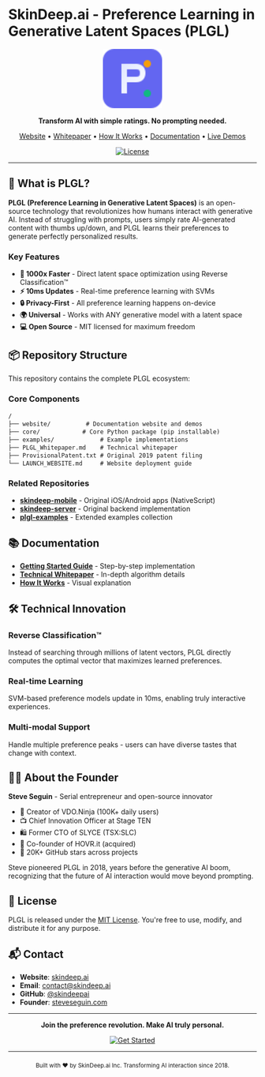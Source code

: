 # SkinDeep.ai - Preference Learning in Generative Latent Spaces (PLGL)

<p align="center">
  <img src="https://raw.githubusercontent.com/skindeepai/website/refs/heads/main/favicon-simple.svg" alt="PLGL Logo" width="120" height="120">
</p>

<p align="center">
  <strong>Transform AI with simple ratings. No prompting needed.</strong>
</p>

<p align="center">
  <a href="https://skindeep.ai">Website</a> •
  <a href="https://skindeep.ai/whitepaper.html">Whitepaper</a> •
  <a href="https://skindeep.ai/how-it-works.html">How It Works</a> •
  <a href="https://skindeep.ai/getting-started.html">Documentation</a> •
  <a href="https://skindeep.ai/examples/">Live Demos</a>
</p>

<p align="center">
  <a href="https://github.com/skindeepai/plgl/blob/main/LICENSE"><img src="https://img.shields.io/badge/license-MIT-blue.svg" alt="License"></a>
</p>

---

## 🎯 What is PLGL?

**PLGL (Preference Learning in Generative Latent Spaces)** is an open-source technology that revolutionizes how humans interact with generative AI. Instead of struggling with prompts, users simply rate AI-generated content with thumbs up/down, and PLGL learns their preferences to generate perfectly personalized results.

### Key Features

- **🚀 1000x Faster** - Direct latent space optimization using Reverse Classification™
- **⚡ 10ms Updates** - Real-time preference learning with SVMs
- **🔒 Privacy-First** - All preference learning happens on-device
- **🌍 Universal** - Works with ANY generative model with a latent space
- **💻 Open Source** - MIT licensed for maximum freedom

## 📦 Repository Structure

This repository contains the complete PLGL ecosystem:

### Core Components

```
/
├── website/          # Documentation website and demos
├── core/            # Core Python package (pip installable)
├── examples/             # Example implementations
├── PLGL_Whitepaper.md    # Technical whitepaper
├── ProvisionalPatent.txt # Original 2019 patent filing
└── LAUNCH_WEBSITE.md     # Website deployment guide
```

### Related Repositories

- **[skindeep-mobile](https://github.com/skindeepai/skindeep-mobile)** - Original iOS/Android apps (NativeScript)
- **[skindeep-server](https://github.com/skindeepai/skindeep-server)** - Original backend implementation
- **[plgl-examples](https://github.com/skindeepai/plgl-examples)** - Extended examples collection

## 📚 Documentation

- **[Getting Started Guide](https://skindeep.ai/getting-started.html)** - Step-by-step implementation
- **[Technical Whitepaper](PLGL_Whitepaper.md)** - In-depth algorithm details
- **[How It Works](https://skindeep.ai/how-it-works.html)** - Visual explanation

## 🛠️ Technical Innovation

### Reverse Classification™
Instead of searching through millions of latent vectors, PLGL directly computes the optimal vector that maximizes learned preferences.

### Real-time Learning
SVM-based preference models update in 10ms, enabling truly interactive experiences.

### Multi-modal Support
Handle multiple preference peaks - users can have diverse tastes that change with context.

## 👨‍💻 About the Founder

**Steve Seguin** - Serial entrepreneur and open-source innovator

- 🎥 Creator of VDO.Ninja (100K+ daily users)
- 📺 Chief Innovation Officer at Stage TEN
- 🛍️ Former CTO of SLYCE (TSX:SLC)
- 🎯 Co-founder of HOVR.it (acquired)
- 🌟 20K+ GitHub stars across projects

Steve pioneered PLGL in 2018, years before the generative AI boom, recognizing that the future of AI interaction would move beyond prompting.

## 📄 License

PLGL is released under the [MIT License](LICENSE). You're free to use, modify, and distribute it for any purpose.

## 📬 Contact

- **Website**: [skindeep.ai](https://skindeep.ai)
- **Email**: contact@skindeep.ai
- **GitHub**: [@skindeepai](https://github.com/skindeepai)
- **Founder**: [steveseguin.com](https://steveseguin.com)

---

<p align="center">
  <strong>Join the preference revolution. Make AI truly personal.</strong>
</p>

<p align="center">
  <a href="https://github.com/skindeepai/plgl">
    <img src="https://img.shields.io/badge/Get%20Started-6366F1?style=for-the-badge&logo=github&logoColor=white" alt="Get Started">
  </a>
</p>

---

<p align="center">
  <sub>Built with ❤️ by SkinDeep.ai Inc. Transforming AI interaction since 2018.</sub>
</p>
